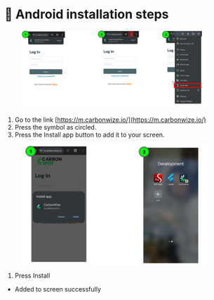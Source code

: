 # 📝 Android installation steps

<figure><img src="../.gitbook/assets/image (181).png" alt=""><figcaption></figcaption></figure>

1. Go to the link [https://m.carbonwize.io/](https://m.carbonwize.io/)
2. ﻿﻿﻿Press the symbol as circled.
3. ﻿﻿﻿Press the Install app button to add it to your screen.

<figure><img src="../.gitbook/assets/image (182).png" alt=""><figcaption></figcaption></figure>

1. Press Install

* Added to screen successfully
